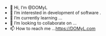 - 👋 Hi, I’m @DOMyL
- 👀 I’m interested in development of software .
- 🌱 I’m currently learning ...
- 💞️ I’m looking to collaborate on ...
- 📫 How to reach me ...https://DOMyL.com

<!---
DOMyL/DOMyL is a ✨ special ✨ repository because its `README.md` (this file) appears on your GitHub profile.
You can click the Preview link to take a look at your changes.
--->
